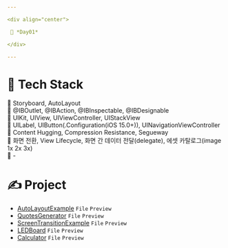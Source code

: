```yaml
---

<div align="center">

 💚 *Day01*

</div>

---
```


# 🤖 Tech Stack
🍏 Storyboard, AutoLayout  
🍏 @IBOutlet, @IBAction, @IBInspectable, @IBDesignable  
🍏 UIKit, UIView, UIViewController, UIStackView  
🍏 UILabel, UIButton(.Configuration(iOS 15.0+)), UINavigationViewController  
🍏 Content Hugging, Compression Resistance, Segueway  
🍏 화면 전환, View Lifecycle, 화면 간 데이터 전달(delegate), 에셋 카탈로그(image 1x 2x 3x)  
🍎 -  

# ✍️ Project
- [AutoLayoutExample](https://github.com/DCherish/iOS_N_Swift/tree/main/Day01/AutoLayoutExample) `File` `Preview`  
- [QuotesGenerator](https://github.com/DCherish/iOS_N_Swift/tree/main/Day01/QuotesGenerator) `File` `Preview`  
- [ScreenTransitionExample](https://github.com/DCherish/iOS_N_Swift/tree/main/Day01/ScreenTransitionExample) `File` `Preview`  
- [LEDBoard](https://github.com/DCherish/iOS_N_Swift/tree/main/Day01/LEDBoard) `File` `Preview`  
- [Calculator](https://github.com/DCherish/iOS_N_Swift/tree/main/Day01/Calculator) `File` `Preview`  